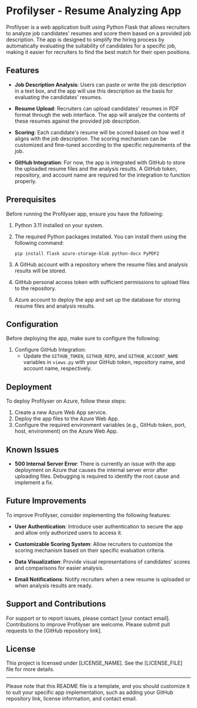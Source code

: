 # Profilyser - Resume Analyzing App

Profilyser is a web application built using Python Flask that allows recruiters to analyze job candidates' resumes and score them based on a provided job description. The app is designed to simplify the hiring process by automatically evaluating the suitability of candidates for a specific job, making it easier for recruiters to find the best match for their open positions.

## Features

- **Job Description Analysis**: Users can paste or write the job description in a text box, and the app will use this description as the basis for evaluating the candidates' resumes.

- **Resume Upload**: Recruiters can upload candidates' resumes in PDF format through the web interface. The app will analyze the contents of these resumes against the provided job description.

- **Scoring**: Each candidate's resume will be scored based on how well it aligns with the job description. The scoring mechanism can be customized and fine-tuned according to the specific requirements of the job.

- **GitHub Integration**: For now, the app is integrated with GitHub to store the uploaded resume files and the analysis results. A GitHub token, repository, and account name are required for the integration to function properly.

## Prerequisites

Before running the Profilyser app, ensure you have the following:

1. Python 3.11 installed on your system.

2. The required Python packages installed. You can install them using the following command:
   ```
   pip install flask azure-storage-blob python-docx PyPDF2
   ```

3. A GitHub account with a repository where the resume files and analysis results will be stored.

4. GitHub personal access token with sufficient permissions to upload files to the repository.

5. Azure account to deploy the app and set up the database for storing resume files and analysis results.

## Configuration

Before deploying the app, make sure to configure the following:

1. Configure GitHub Integration:
   - Update the `GITHUB_TOKEN`, `GITHUB_REPO`, and `GITHUB_ACCOUNT_NAME` variables in `views.py` with your GitHub token, repository name, and account name, respectively.

## Deployment

To deploy Profilyser on Azure, follow these steps:

1. Create a new Azure Web App service.
2. Deploy the app files to the Azure Web App.
3. Configure the required environment variables (e.g., GitHub token, port, host, environment) on the Azure Web App.

## Known Issues

- **500 Internal Server Error**: There is currently an issue with the app deployment on Azure that causes the internal server error after uploading files. Debugging is required to identify the root cause and implement a fix.

## Future Improvements

To improve Profilyser, consider implementing the following features:

- **User Authentication**: Introduce user authentication to secure the app and allow only authorized users to access it.

- **Customizable Scoring System**: Allow recruiters to customize the scoring mechanism based on their specific evaluation criteria.

- **Data Visualization**: Provide visual representations of candidates' scores and comparisons for easier analysis.

- **Email Notifications**: Notify recruiters when a new resume is uploaded or when analysis results are ready.

## Support and Contributions

For support or to report issues, please contact [your contact email]. Contributions to improve Profilyser are welcome. Please submit pull requests to the [GitHub repository link].

## License

This project is licensed under [LICENSE_NAME]. See the [LICENSE_FILE] file for more details.

---
Please note that this README file is a template, and you should customize it to suit your specific app implementation, such as adding your GitHub repository link, license information, and contact email.

